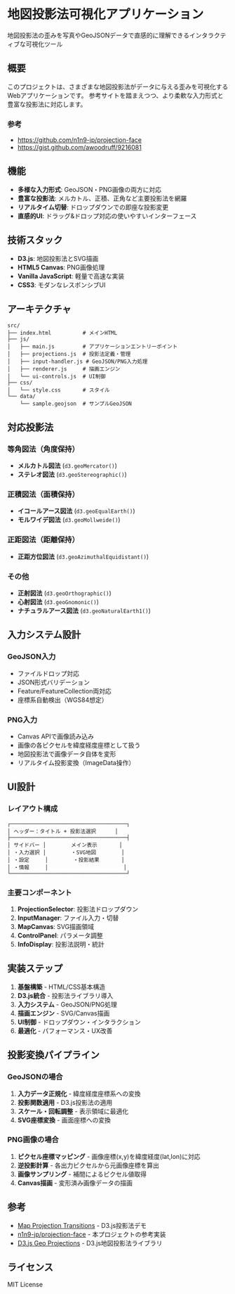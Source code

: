 # 地図投影法可視化アプリケーション

地図投影法の歪みを写真やGeoJSONデータで直感的に理解できるインタラクティブな可視化ツール

## 概要

このプロジェクトは、さまざまな地図投影法がデータに与える歪みを可視化するWebアプリケーションです。
参考サイトを踏まえつつ、より柔軟な入力形式と豊富な投影法に対応します。

### 参考
- https://github.com/n1n9-jp/projection-face
- https://gist.github.com/awoodruff/9216081



## 機能

- **多様な入力形式**: GeoJSON・PNG画像の両方に対応
- **豊富な投影法**: メルカトル、正積、正角など主要投影法を網羅
- **リアルタイム切替**: ドロップダウンでの即座な投影変更
- **直感的UI**: ドラッグ&ドロップ対応の使いやすいインターフェース

## 技術スタック

- **D3.js**: 地図投影法とSVG描画
- **HTML5 Canvas**: PNG画像処理
- **Vanilla JavaScript**: 軽量で高速な実装
- **CSS3**: モダンなレスポンシブUI

## アーキテクチャ

```
src/
├── index.html          # メインHTML
├── js/
│   ├── main.js         # アプリケーションエントリーポイント
│   ├── projections.js  # 投影法定義・管理
│   ├── input-handler.js # GeoJSON/PNG入力処理
│   ├── renderer.js     # 描画エンジン
│   └── ui-controls.js  # UI制御
├── css/
│   └── style.css       # スタイル
└── data/
    └── sample.geojson  # サンプルGeoJSON
```

## 対応投影法

### 等角図法（角度保持）
- **メルカトル図法** (`d3.geoMercator()`)
- **ステレオ図法** (`d3.geoStereographic()`)

### 正積図法（面積保持）
- **イコールアース図法** (`d3.geoEqualEarth()`)
- **モルワイデ図法** (`d3.geoMollweide()`)

### 正距図法（距離保持）
- **正距方位図法** (`d3.geoAzimuthalEquidistant()`)

### その他
- **正射図法** (`d3.geoOrthographic()`)
- **心射図法** (`d3.geoGnomonic()`)
- **ナチュラルアース図法** (`d3.geoNaturalEarth1()`)

## 入力システム設計

### GeoJSON入力
- ファイルドロップ対応
- JSON形式バリデーション
- Feature/FeatureCollection両対応
- 座標系自動検出（WGS84想定）

### PNG入力
- Canvas APIで画像読み込み
- 画像の各ピクセルを緯度経度座標として扱う
- 地図投影法で画像データ自体を変形
- リアルタイム投影変換（ImageData操作）

## UI設計

### レイアウト構成
```
┌─────────────────────────────────────┐
│ ヘッダー：タイトル + 投影法選択      │
├─────────────────────────────────────┤
│ サイドバー │        メイン表示       │
│ ・入力選択 │        ・SVG地図        │
│ ・設定     │        ・投影結果       │
│ ・情報     │                        │
└─────────────────────────────────────┘
```

### 主要コンポーネント
1. **ProjectionSelector**: 投影法ドロップダウン
2. **InputManager**: ファイル入力・切替
3. **MapCanvas**: SVG描画領域
4. **ControlPanel**: パラメータ調整
5. **InfoDisplay**: 投影法説明・統計

## 実装ステップ

1. **基盤構築** - HTML/CSS基本構造
2. **D3.js統合** - 投影法ライブラリ導入
3. **入力システム** - GeoJSON/PNG処理
4. **描画エンジン** - SVG/Canvas描画
5. **UI制御** - ドロップダウン・インタラクション
6. **最適化** - パフォーマンス・UX改善

## 投影変換パイプライン

### GeoJSONの場合
1. **入力データ正規化** - 緯度経度座標系への変換
2. **投影関数適用** - D3.js投影法の適用
3. **スケール・回転調整** - 表示領域に最適化
4. **SVG座標変換** - 画面座標への変換

### PNG画像の場合
1. **ピクセル座標マッピング** - 画像座標(x,y)を緯度経度(lat,lon)に対応
2. **逆投影計算** - 各出力ピクセルから元画像座標を算出
3. **画像サンプリング** - 補間によるピクセル値取得
4. **Canvas描画** - 変形済み画像データの描画

## 参考

- [Map Projection Transitions](https://observablehq.com/@d3/map-projection-transitions) - D3.js投影法デモ
- [n1n9-jp/projection-face](https://github.com/n1n9-jp/projection-face) - 本プロジェクトの参考実装
- [D3.js Geo Projections](https://github.com/d3/d3-geo-projection) - D3.js地図投影法ライブラリ

## ライセンス

MIT License
